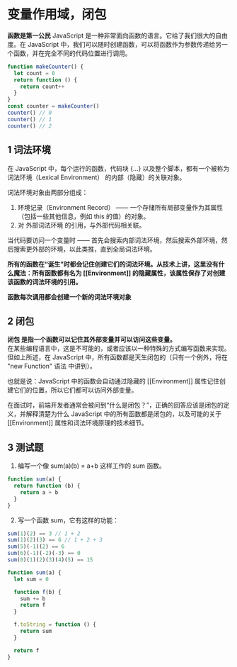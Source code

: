 # 变量作用域，闭包

**函数是第一公民**
JavaScript 是一种非常面向函数的语言。它给了我们很大的自由度。在 JavaScript 中，我们可以随时创建函数，可以将函数作为参数传递给另一个函数，并在完全不同的代码位置进行调用。

```js
function makeCounter() {
  let count = 0
  return function () {
    return count++
  }
}
const counter = makeCounter()
counter() // 0
counter() // 1
counter() // 2
```

## 1 词法环境

在 JavaScript 中，每个运行的函数，代码块 {...} 以及整个脚本，都有一个被称为 词法环境（Lexical Environment） 的内部（隐藏）的关联对象。

词法环境对象由两部分组成：

1. 环境记录（Environment Record） —— 一个存储所有局部变量作为其属性（包括一些其他信息，例如 this 的值）的对象。
2. 对 外部词法环境 的引用，与外部代码相关联。

当代码要访问一个变量时 —— 首先会搜索内部词法环境，然后搜索外部环境，然后搜索更外部的环境，以此类推，直到全局词法环境。

**所有的函数在“诞生”时都会记住创建它们的词法环境。从技术上讲，这里没有什么魔法：所有函数都有名为 [[Environment]] 的隐藏属性，该属性保存了对创建该函数的词法环境的引用。**

**函数每次调用都会创建一个新的词法环境对象**

## 2 闭包

**闭包 是指一个函数可以记住其外部变量并可以访问这些变量。**  
在某些编程语言中，这是不可能的，或者应该以一种特殊的方式编写函数来实现。但如上所述，在 JavaScript 中，所有函数都是天生闭包的（只有一个例外，将在 "new Function" 语法 中讲到）。

也就是说：JavaScript 中的函数会自动通过隐藏的 [[Environment]] 属性记住创建它们的位置，所以它们都可以访问外部变量。

在面试时，前端开发者通常会被问到“什么是闭包？”，正确的回答应该是闭包的定义，并解释清楚为什么 JavaScript 中的所有函数都是闭包的，以及可能的关于 [[Environment]] 属性和词法环境原理的技术细节。

## 3 测试题

1. 编写一个像 sum(a)(b) = a+b 这样工作的 sum 函数。

```js
function sum(a) {
  return function (b) {
    return a + b
  }
}
```

2. 写一个函数 sum，它有这样的功能：

```js
sum(1)(2) == 3 // 1 + 2
sum(1)(2)(3) == 6 // 1 + 2 + 3
sum(5)(-1)(2) == 6
sum(6)(-1)(-2)(-3) == 0
sum(0)(1)(2)(3)(4)(5) == 15
```

```js
function sum(a) {
  let sum = 0

  function f(b) {
    sum += b
    return f
  }

  f.toString = function () {
    return sum
  }

  return f
}
```
